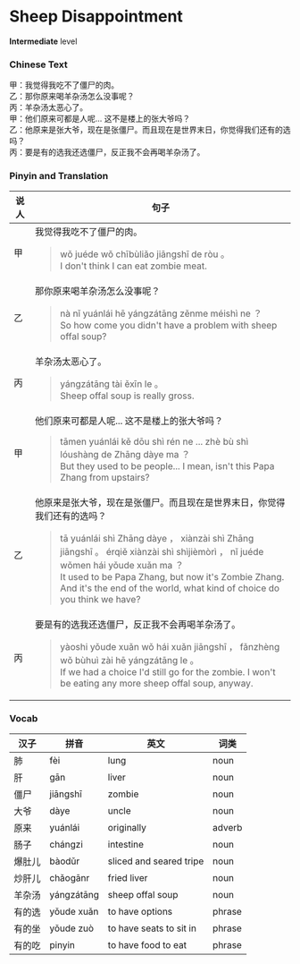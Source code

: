 # Sheep Disappointment
**Intermediate** level
### Chinese Text
甲：我觉得我吃不了僵尸的肉。<br />乙：那你原来喝羊杂汤怎么没事呢？<br />丙：羊杂汤太恶心了。<br />甲：他们原来可都是人呢...  这不是楼上的张大爷吗？<br />乙：他原来是张大爷，现在是张僵尸。而且现在是世界末日，你觉得我们还有的选吗？<br />丙：要是有的选我还选僵尸，反正我不会再喝羊杂汤了。

### Pinyin and Translation
|说人|句子|
|----|----|
|甲|我觉得我吃不了僵尸的肉。<blockquote>wǒ juéde wǒ chībùliǎo jiāngshī de ròu 。<br />I don't think I can eat zombie meat.</blockquote>|
|乙|那你原来喝羊杂汤怎么没事呢？<blockquote>nà nǐ yuánlái hē yángzátāng zěnme méishì ne ？<br />So how come you didn't have a problem with sheep offal soup?</blockquote>|
|丙|羊杂汤太恶心了。<blockquote>yángzátāng tài ěxīn le 。<br />Sheep offal soup is really gross.</blockquote>|
|甲|他们原来可都是人呢...  这不是楼上的张大爷吗？<blockquote>tāmen yuánlái kě dōu shì rén ne ...  zhè bù shì lóushàng de Zhāng dàye ma ？<br />But they used to be people... I mean, isn't this Papa Zhang from upstairs?</blockquote>|
|乙|他原来是张大爷，现在是张僵尸。而且现在是世界末日，你觉得我们还有的选吗？<blockquote>tā yuánlái shì Zhāng dàye ， xiànzài shì Zhāng jiāngshī 。 érqiě xiànzài shì shìjièmòrì ， nǐ juéde wǒmen hái yǒude xuǎn ma ？<br />It used to be Papa Zhang, but now it's Zombie Zhang. And it's the end of the world, what kind of choice do you think we have?</blockquote>|
|丙|要是有的选我还选僵尸，反正我不会再喝羊杂汤了。<blockquote>yàoshi yǒude xuǎn wǒ hái xuǎn jiāngshī ， fǎnzhèng wǒ bùhuì zài hē yángzátāng le 。<br />If we had a choice I'd still go for the zombie. I won't be eating any more sheep offal soup, anyway.</blockquote>|
### Vocab
|汉子|拼音|英文|词类|
|----|----|----|----|
|肺|fèi|lung|noun|
|肝|gān|liver|noun|
|僵尸|jiāngshī|zombie|noun|
|大爷|dàye|uncle|noun|
|原来|yuánlái|originally|adverb|
|肠子|chángzi|intestine|noun|
|爆肚儿|bàodǔr|sliced and seared tripe|noun|
|炒肝儿|chǎogānr|fried liver|noun|
|羊杂汤|yángzátāng|sheep offal soup|noun|
|有的选|yǒude xuǎn|to have options|phrase|
|有的坐|yǒude zuò|to have seats to sit in|phrase|
|有的吃|pinyin|to have food to eat|phrase|